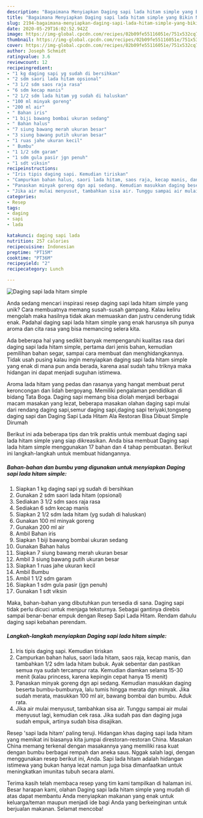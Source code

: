 ```yaml
---
description: "Bagaimana Menyiapkan Daging sapi lada hitam simple yang Bikin Ngiler"
title: "Bagaimana Menyiapkan Daging sapi lada hitam simple yang Bikin Ngiler"
slug: 2194-bagaimana-menyiapkan-daging-sapi-lada-hitam-simple-yang-bikin-ngiler
date: 2020-05-29T16:02:52.942Z
image: https://img-global.cpcdn.com/recipes/02b09fe55116051e/751x532cq70/daging-sapi-lada-hitam-simple-foto-resep-utama.jpg
thumbnail: https://img-global.cpcdn.com/recipes/02b09fe55116051e/751x532cq70/daging-sapi-lada-hitam-simple-foto-resep-utama.jpg
cover: https://img-global.cpcdn.com/recipes/02b09fe55116051e/751x532cq70/daging-sapi-lada-hitam-simple-foto-resep-utama.jpg
author: Joseph Schmidt
ratingvalue: 3.6
reviewcount: 12
recipeingredient:
- "1 kg daging sapi yg sudah di bersihkan"
- "2 sdm saori lada hitam opsional"
- "3 1/2 sdm saos raja rasa"
- "6 sdm kecap manis"
- "2 1/2 sdm lada hitam yg sudah di haluskan"
- "100 ml minyak goreng"
- "200 ml air"
- " Bahan iris"
- "1 biji bawang bombai ukuran sedang"
- " Bahan halus"
- "7 siung bawang merah ukuran besar"
- "3 siung bawang putih ukuran besar"
- "1 ruas jahe ukuran kecil"
- " Bumbu"
- "1 1/2 sdm garam"
- "1 sdm gula pasir jgn penuh"
- "1 sdt viksin"
recipeinstructions:
- "Iris tipis daging sapi. Kemudian tiriskan"
- "Campurkan bahan halus, saori lada hitam, saos raja, kecap manis, dan tambahkan 1/2 sdm lada hitam bubuk. Ayak sebentar dan pastikan semua nya sudah tercampur rata. Kemudian diamkan selama 15-30 menit (kalau princess, karena kepingin cepat hanya 15 menit)"
- "Panaskan minyak goreng dgn api sedang. Kemudian masukkan daging beserta bumbu-bumbunya, lalu tumis hingga merata dgn minyak. Jika sudah merata, masukkan 100 ml air, bawang bombai dan bumbu. Aduk rata."
- "Jika air mulai menyusut, tambahkan sisa air. Tunggu sampai air mulai menyusut lagi, kemudian cek rasa. Jika sudah pas dan daging juga sudah empuk, artinya sudah bisa disajikan."
categories:
- Resep
tags:
- daging
- sapi
- lada

katakunci: daging sapi lada 
nutrition: 257 calories
recipecuisine: Indonesian
preptime: "PT15M"
cooktime: "PT36M"
recipeyield: "2"
recipecategory: Lunch

---
```



![Daging sapi lada hitam simple](https://img-global.cpcdn.com/recipes/02b09fe55116051e/751x532cq70/daging-sapi-lada-hitam-simple-foto-resep-utama.jpg)

Anda sedang mencari inspirasi resep daging sapi lada hitam simple yang unik? Cara membuatnya memang susah-susah gampang. Kalau keliru mengolah maka hasilnya tidak akan memuaskan dan justru cenderung tidak enak. Padahal daging sapi lada hitam simple yang enak harusnya sih punya aroma dan cita rasa yang bisa memancing selera kita.

Ada beberapa hal yang sedikit banyak mempengaruhi kualitas rasa dari daging sapi lada hitam simple, pertama dari jenis bahan, kemudian pemilihan bahan segar, sampai cara membuat dan menghidangkannya. Tidak usah pusing kalau ingin menyiapkan daging sapi lada hitam simple yang enak di mana pun anda berada, karena asal sudah tahu triknya maka hidangan ini dapat menjadi suguhan istimewa.

Aroma lada hitam yang pedas dan rasanya yang hangat membuat perut keroncongan dan lidah bergoyang. Memiliki pengalaman pendidikan di bidang Tata Boga. Daging sapi memang bisa diolah menjadi berbagai macam masakan yang lezat, beberapa masakan olahan daging sapi mulai dari rendang daging sapi,semur daging sapi,daging sapi teriyaki,tongseng daging sapi dan Daging Sapi Lada Hitam Ala Restoran Bisa Dibuat Simple Dirumah


Berikut ini ada beberapa tips dan trik praktis untuk membuat daging sapi lada hitam simple yang siap dikreasikan. Anda bisa membuat Daging sapi lada hitam simple menggunakan 17 bahan dan 4 tahap pembuatan. Berikut ini langkah-langkah untuk membuat hidangannya.

<!--inarticleads1-->

##### Bahan-bahan dan bumbu yang digunakan untuk menyiapkan Daging sapi lada hitam simple:

1. Siapkan 1 kg daging sapi yg sudah di bersihkan
1. Gunakan 2 sdm saori lada hitam (opsional)
1. Sediakan 3 1/2 sdm saos raja rasa
1. Sediakan 6 sdm kecap manis
1. Siapkan 2 1/2 sdm lada hitam (yg sudah di haluskan)
1. Gunakan 100 ml minyak goreng
1. Gunakan 200 ml air
1. Ambil  Bahan iris
1. Siapkan 1 biji bawang bombai ukuran sedang
1. Gunakan  Bahan halus
1. Siapkan 7 siung bawang merah ukuran besar
1. Ambil 3 siung bawang putih ukuran besar
1. Siapkan 1 ruas jahe ukuran kecil
1. Ambil  Bumbu
1. Ambil 1 1/2 sdm garam
1. Siapkan 1 sdm gula pasir (jgn penuh)
1. Gunakan 1 sdt viksin


Maka, bahan-bahan yang dibutuhkan pun tersedia di sana. Daging sapi tidak perlu dicuci untuk menjaga teksturnya. Sebagai gantinya direbis sampai benar-benar empuk dengan Resep Sapi Lada Hitam. Rendam dahulu daging sapi kebahan perendam. 

<!--inarticleads2-->

##### Langkah-langkah menyiapkan Daging sapi lada hitam simple:

1. Iris tipis daging sapi. Kemudian tiriskan
1. Campurkan bahan halus, saori lada hitam, saos raja, kecap manis, dan tambahkan 1/2 sdm lada hitam bubuk. Ayak sebentar dan pastikan semua nya sudah tercampur rata. Kemudian diamkan selama 15-30 menit (kalau princess, karena kepingin cepat hanya 15 menit)
1. Panaskan minyak goreng dgn api sedang. Kemudian masukkan daging beserta bumbu-bumbunya, lalu tumis hingga merata dgn minyak. Jika sudah merata, masukkan 100 ml air, bawang bombai dan bumbu. Aduk rata.
1. Jika air mulai menyusut, tambahkan sisa air. Tunggu sampai air mulai menyusut lagi, kemudian cek rasa. Jika sudah pas dan daging juga sudah empuk, artinya sudah bisa disajikan.


Resep &#39;sapi lada hitam&#39; paling teruji. Hidangan khas daging sapi lada hitam yang memikat ini biasanya kita jumpai direstoran-restoran China. Masakan China memang terkenal dengan masakannya yang memiliki rasa kuat dengan bumbu berbagai rempah dan aneka saus. Nggak salah lagi, dengan menggunakan resep berikut ini, Anda. Sapi lada hitam adalah hidangan istimewa yang bukan hanya lezat namun juga bisa dimanfaatkan untuk meningkatkan imunitas tubuh secara alami. 

Terima kasih telah membaca resep yang tim kami tampilkan di halaman ini. Besar harapan kami, olahan Daging sapi lada hitam simple yang mudah di atas dapat membantu Anda menyiapkan makanan yang enak untuk keluarga/teman maupun menjadi ide bagi Anda yang berkeinginan untuk berjualan makanan. Selamat mencoba!
